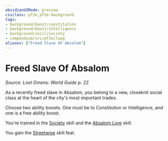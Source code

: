 ```yaml
---
obsidianUIMode: preview
cssclass: pf2e,pf2e-background
tags:
- background/boost/constitution
- background/boost/intelligence
- background/skill/society
- compendium/src/pf2e/lowg
aliases: ["Freed Slave Of Absalom"]
---
```

# Freed Slave Of Absalom
*Source: Lost Omens: World Guide p. 22*  

As a recently freed slave in Absalom, you belong to a new, closeknit social class at the heart of the city's most important trades.

Choose two ability boosts. One must be to Constitution or Intelligence, and one is a free ability boost.

You're trained in the [Society](compendium/skills.md#Society) skill and the [Absalom Lore](compendium/skills.md#Lore) skill.

You gain the [Streetwise](compendium/feats/streetwise.md) skill feat.